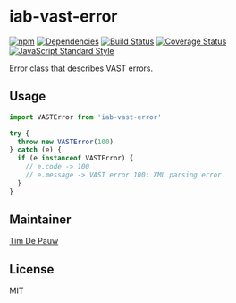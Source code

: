 # iab-vast-error

[![npm](https://img.shields.io/npm/v/iab-vast-error.svg)](https://www.npmjs.com/package/iab-vast-error) [![Dependencies](https://img.shields.io/david/zentrick/iab-vast-error.svg)](https://david-dm.org/zentrick/iab-vast-error) [![Build Status](https://img.shields.io/circleci/project/github/zentrick/iab-vast-error/master.svg)](https://circleci.com/gh/zentrick/iab-vast-error) [![Coverage Status](https://img.shields.io/coveralls/zentrick/iab-vast-error/master.svg)](https://coveralls.io/r/zentrick/iab-vast-error) [![JavaScript Standard Style](https://img.shields.io/badge/code%20style-standard-brightgreen.svg)](http://standardjs.com/)

Error class that describes VAST errors.

## Usage

```js
import VASTError from 'iab-vast-error'

try {
  throw new VASTError(100)
} catch (e) {
  if (e instanceof VASTError) {
    // e.code -> 100
    // e.message -> VAST error 100: XML parsing error.
  }
}
```

## Maintainer

[Tim De Pauw](https://github.com/timdp)

## License

MIT
